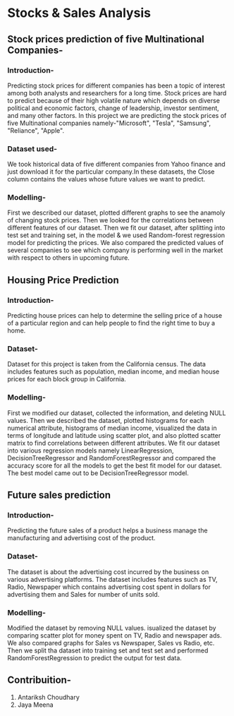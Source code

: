 # Stocks & Sales Analysis

## Stock prices prediction of five Multinational Companies-

### Introduction-

Predicting stock prices for different companies has been a topic of interest among both analysts and researchers for a long time. Stock prices are hard to predict because of their high volatile nature which depends on diverse political and economic factors, change of leadership, investor sentiment, and many other factors.
In this project we are predicting the stock prices of five Multinational companies namely-"Microsoft", "Tesla", "Samsung", "Reliance", "Apple". 

### Dataset used-

We took historical data of five different companies from Yahoo finance and just download it for the particular company.In these datasets, the Close column contains the values whose future values we want to predict.

### Modelling-

First we described our dataset, plotted different graphs to see the anamoly of changing stock prices. Then we looked for the correlations between different features of our dataset. Then we fit our dataset, after splitting into test set and training set, in the model & we used Random-forest regression model for predicting the prices.
We also compared the predicted values of several companies to see which company is performing well in the market with respect to others in upcoming future.

## Housing Price Prediction

### Introduction-

Predicting house prices can help to determine the selling price of a house of a particular region and can help people to find the right time to buy a home. 

### Dataset-
Dataset for this project is taken from the California census. The data includes features such as population, median income, and median house prices for each block group in California.

### Modelling-

First we modified our dataset, collected the information, and deleting NULL values. Then we described the dataset, plotted histograms for each numerical attribute, histograms of median income, visualized the data in terms of longitude and latitude using scatter plot, and also plotted scatter matrix to find correlations between different attributes. We fit our dataset into various regression models namely LinearRegression, DecisionTreeRegressor and RandomForestRegressor and compared the accuracy score for all the models to get the best fit model for our dataset. The best model came out to be DecisionTreeRegressor model.
 
## Future sales prediction

### Introduction-

Predicting the future sales of a product helps a business manage the manufacturing and advertising cost of the product.

### Dataset-

The dataset is about the advertising cost incurred by the business on various advertising platforms. The dataset includes features such as TV, Radio, Newspaper which contains advertising cost spent in dollars for advertising them and Sales for number of units sold.

### Modelling-

Modified the dataset by removing NULL values. isualized the dataset by comparing scatter plot for money spent on TV, Radio and newspaper ads. We also compared graphs for Sales vs Newspaper, Sales vs Radio, etc. Then we split tha dataset into training set and test set and performed RandomForestRegression to predict the output for test data.

## Contribuition-
1. Antariksh Choudhary
2. Jaya Meena

